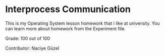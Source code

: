 # Interprocess Communication

This is my Operating System lesson homework that i like at university. 
You can learn more about homework from the Experiment file.

Grade: 100 out of 100

Contributor: Naciye Güzel
